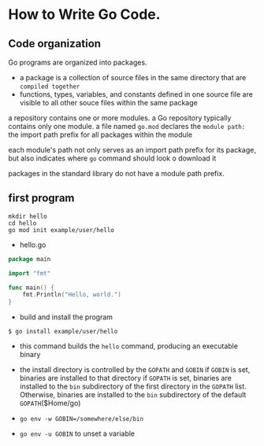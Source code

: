 # How to Write Go Code.

## Code organization

Go programs are organized into packages.
- a package is a collection of source files in the same directory that are `compiled together`
- functions, types, variables, and constants defined in one source file are visible to all other souce files within the same package

a repository contains one or more modules.
a Go repository typically contains only one module.
a file named `go.mod` declares the `module path:` the import path prefix for all packages within the module

each module's path not only serves as an import path prefix for its package, but also indicates where `go` command should look o download it

packages in the standard library do not have a module path prefix.

## first program

```shell
mkdir hello
cd hello
go mod init example/user/hello
```
- hello.go

```go
package main

import "fmt"

func main() {
    fmt.Println("Hello, world.")
}
```

- build and install the program

```
$ go install example/user/hello
```

- this command builds the `hello` command, producing an executable binary
- the install directory is controlled by the `GOPATH` and `GOBIN`
  if `GOBIN` is set, binaries are installed to that directory
  if `GOPATH` is set, binaries are installed to the `bin` subdirectory of the first directory in the `GOPATH` list.
  Otherwise, binaries are installed to the `bin` subdirectory of the default `GOPATH`($Home/go)

- `go env -w GOBIN=/somewhere/else/bin`
- `go env -u GOBIN` to unset a variable
